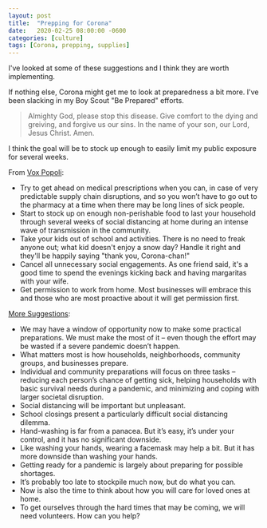 ```yaml
---
layout: post
title:  "Prepping for Corona"
date:   2020-02-25 08:00:00 -0600
categories: [culture]
tags: [Corona, prepping, supplies]
---
```


I've looked at some of these suggestions and I think they are worth implementing.

If nothing else, Corona might get me to look at preparedness a bit more. I've been slacking in my Boy Scout "Be Prepared" efforts.

> Almighty God, please stop this disease. Give comfort to the dying and greiving, and forgive us our sins. In the name of your son, our Lord, Jesus Christ. Amen.

I think the goal will be to stock up enough to easily limit my public exposure for several weeks.

From [Vox Popoli](http://voxday.blogspot.com/2020/02/prepping-for-corona-chan.html):
* Try to get ahead on medical prescriptions when you can, in case of very predictable supply chain disruptions, and so you won’t have to go out to the pharmacy at a time when there may be long lines of sick people. 
* Start to stock up on enough non-perishable food to last your household through several weeks of social distancing at home during an intense wave of transmission in the community.
* Take your kids out of school and activities. There is no need to freak anyone out; what kid doesn't enjoy a snow day? Handle it right and they'll be happily saying "thank you, Corona-chan!"
* Cancel all unnecessary social engagements. As one friend said, it's a good time to spend the evenings kicking back and having margaritas with your wife.
* Get permission to work from home. Most businesses will embrace this and those who are most proactive about it will get permission first.

[More Suggestions](https://virologydownunder.com/past-time-to-tell-the-public-it-will-probably-go-pandemic-and-we-should-all-prepare-now/):
* We may have a window of opportunity now to make some practical preparations. We must make the most of it – even though the effort may be wasted if a severe pandemic doesn’t happen.
* What matters most is how households, neighborhoods, community groups, and businesses prepare.
* Individual and community preparations will focus on three tasks – reducing each person’s chance of getting sick, helping households with basic survival needs during a pandemic, and minimizing and coping with larger societal disruption.
* Social distancing will be important but unpleasant.
* School closings present a particularly difficult social distancing dilemma.
* Hand-washing is far from a panacea. But it’s easy, it’s under your control, and it has no significant downside.
* Like washing your hands, wearing a facemask may help a bit. But it has more downside than washing your hands.
* Getting ready for a pandemic is largely about preparing for possible shortages.
* It’s probably too late to stockpile much now, but do what you can.
* Now is also the time to think about how you will care for loved ones at home.
* To get ourselves through the hard times that may be coming, we will need volunteers. How can you help?
